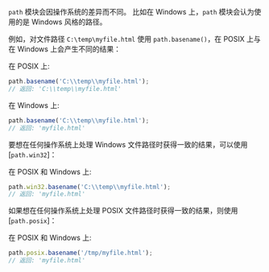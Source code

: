 
`path` 模块会因操作系统的差异而不同。
比如在 Windows 上，`path` 模块会认为使用的是 Windows 风格的路径。

例如，对文件路径 `C:\temp\myfile.html` 使用 `path.basename()`，在 POSIX 上与在 Windows 上会产生不同的结果：

在 POSIX 上:

```js
path.basename('C:\\temp\\myfile.html');
// 返回: 'C:\\temp\\myfile.html'
```

在 Windows 上:

```js
path.basename('C:\\temp\\myfile.html');
// 返回: 'myfile.html'
```

要想在任何操作系统上处理 Windows 文件路径时获得一致的结果，可以使用 [`path.win32`]：

在 POSIX 和 Windows 上:

```js
path.win32.basename('C:\\temp\\myfile.html');
// 返回: 'myfile.html'
```

如果想在任何操作系统上处理 POSIX 文件路径时获得一致的结果，则使用 [`path.posix`]：

在 POSIX 和 Windows 上:

```js
path.posix.basename('/tmp/myfile.html');
// 返回: 'myfile.html'
```


